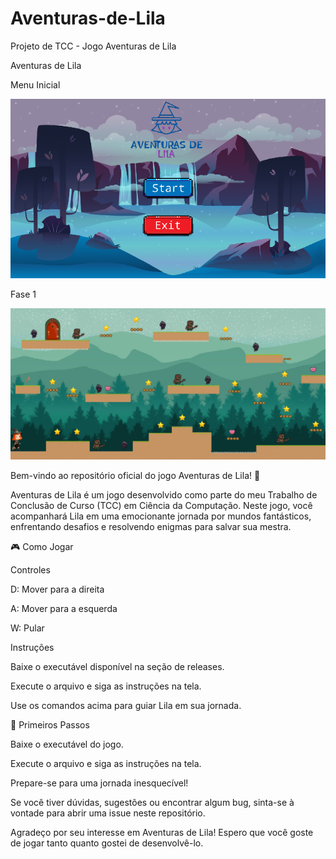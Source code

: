 # Aventuras-de-Lila
Projeto de TCC - Jogo Aventuras de Lila

Aventuras de Lila

Menu Inicial

![Menu Inicial](https://github.com/NicoleMelo15/Aventuras-de-Lila/blob/main/menu_inicial.png)

Fase 1

![Fase 1](https://github.com/NicoleMelo15/Aventuras-de-Lila/blob/main/fase_1.png)

Bem-vindo ao repositório oficial do jogo Aventuras de Lila! 🌟

Aventuras de Lila é um jogo desenvolvido como parte do meu Trabalho de Conclusão de Curso (TCC) em Ciência da Computação. Neste jogo, você acompanhará Lila em uma emocionante jornada por mundos fantásticos, enfrentando desafios e resolvendo enigmas para salvar sua mestra.

🎮 Como Jogar

Controles

D: Mover para a direita

A: Mover para a esquerda

W: Pular


Instruções

Baixe o executável disponível na seção de releases.

Execute o arquivo e siga as instruções na tela.

Use os comandos acima para guiar Lila em sua jornada.


🚀 Primeiros Passos

Baixe o executável do jogo.

Execute o arquivo e siga as instruções na tela.

Prepare-se para uma jornada inesquecível!

Se você tiver dúvidas, sugestões ou encontrar algum bug, sinta-se à vontade para abrir uma issue neste repositório.


Agradeço por seu interesse em Aventuras de Lila! Espero que você goste de jogar tanto quanto gostei de desenvolvê-lo.
